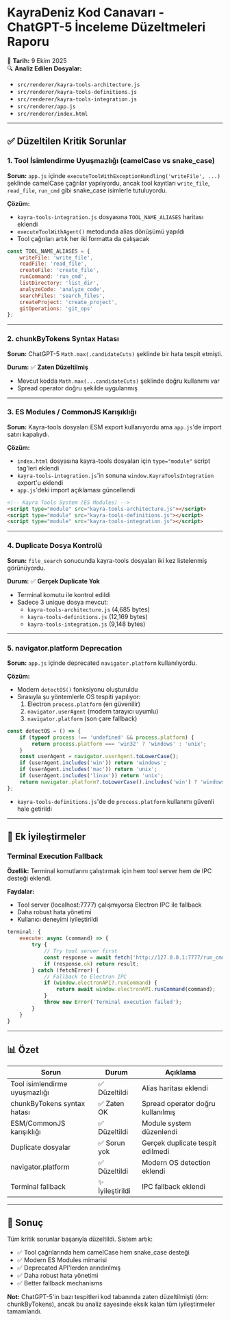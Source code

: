 # KayraDeniz Kod Canavarı - ChatGPT-5 İnceleme Düzeltmeleri Raporu

📅 **Tarih:** 9 Ekim 2025  
🔍 **Analiz Edilen Dosyalar:**
- `src/renderer/kayra-tools-architecture.js`
- `src/renderer/kayra-tools-definitions.js`
- `src/renderer/kayra-tools-integration.js`
- `src/renderer/app.js`
- `src/renderer/index.html`

---

## ✅ Düzeltilen Kritik Sorunlar

### 1. **Tool İsimlendirme Uyuşmazlığı (camelCase vs snake_case)**
**Sorun:** `app.js` içinde `executeToolWithExceptionHandling('writeFile', ...)` şeklinde camelCase çağrılar yapılıyordu, ancak tool kayıtları `write_file`, `read_file`, `run_cmd` gibi snake_case isimlerle tutuluyordu.

**Çözüm:**
- `kayra-tools-integration.js` dosyasına `TOOL_NAME_ALIASES` haritası eklendi
- `executeToolWithAgent()` metodunda alias dönüşümü yapıldı
- Tool çağrıları artık her iki formatta da çalışacak

```javascript
const TOOL_NAME_ALIASES = {
    writeFile: 'write_file',
    readFile: 'read_file',
    createFile: 'create_file',
    runCommand: 'run_cmd',
    listDirectory: 'list_dir',
    analyzeCode: 'analyze_code',
    searchFiles: 'search_files',
    createProject: 'create_project',
    gitOperations: 'git_ops'
};
```

---

### 2. **chunkByTokens Syntax Hatası**
**Sorun:** ChatGPT-5 `Math.max(.candidateCuts)` şeklinde bir hata tespit etmişti.

**Durum:** ✅ **Zaten Düzeltilmiş**
- Mevcut kodda `Math.max(...candidateCuts)` şeklinde doğru kullanımı var
- Spread operator doğru şekilde uygulanmış

---

### 3. **ES Modules / CommonJS Karışıklığı**
**Sorun:** Kayra-tools dosyaları ESM export kullanıyordu ama `app.js`'de import satırı kapalıydı.

**Çözüm:**
- `index.html` dosyasına kayra-tools dosyaları için `type="module"` script tag'leri eklendi
- `kayra-tools-integration.js`'in sonuna `window.KayraToolsIntegration` export'u eklendi
- `app.js`'deki import açıklaması güncellendi

```html
<!-- Kayra Tools System (ES Modules) -->
<script type="module" src="kayra-tools-architecture.js"></script>
<script type="module" src="kayra-tools-definitions.js"></script>
<script type="module" src="kayra-tools-integration.js"></script>
```

---

### 4. **Duplicate Dosya Kontrolü**
**Sorun:** `file_search` sonucunda kayra-tools dosyaları iki kez listelenmiş görünüyordu.

**Durum:** ✅ **Gerçek Duplicate Yok**
- Terminal komutu ile kontrol edildi
- Sadece 3 unique dosya mevcut:
  - `kayra-tools-architecture.js` (4,685 bytes)
  - `kayra-tools-definitions.js` (12,169 bytes)
  - `kayra-tools-integration.js` (9,148 bytes)

---

### 5. **navigator.platform Deprecation**
**Sorun:** `app.js` içinde deprecated `navigator.platform` kullanılıyordu.

**Çözüm:**
- Modern `detectOS()` fonksiyonu oluşturuldu
- Sırasıyla şu yöntemlerle OS tespiti yapılıyor:
  1. Electron `process.platform` (en güvenilir)
  2. `navigator.userAgent` (modern tarayıcı uyumlu)
  3. `navigator.platform` (son çare fallback)

```javascript
const detectOS = () => {
    if (typeof process !== 'undefined' && process.platform) {
        return process.platform === 'win32' ? 'windows' : 'unix';
    }
    const userAgent = navigator.userAgent.toLowerCase();
    if (userAgent.includes('win')) return 'windows';
    if (userAgent.includes('mac')) return 'unix';
    if (userAgent.includes('linux')) return 'unix';
    return navigator.platform?.toLowerCase().includes('win') ? 'windows' : 'unix';
};
```

- `kayra-tools-definitions.js`'de de `process.platform` kullanımı güvenli hale getirildi

---

## 🔧 Ek İyileştirmeler

### Terminal Execution Fallback
**Özellik:** Terminal komutlarını çalıştırmak için hem tool server hem de IPC desteği eklendi.

**Faydalar:**
- Tool server (localhost:7777) çalışmıyorsa Electron IPC ile fallback
- Daha robust hata yönetimi
- Kullanıcı deneyimi iyileştirildi

```javascript
terminal: {
    execute: async (command) => {
        try {
            // Try tool server first
            const response = await fetch('http://127.0.0.1:7777/run_cmd', {...});
            if (response.ok) return result;
        } catch (fetchError) {
            // Fallback to Electron IPC
            if (window.electronAPI?.runCommand) {
                return await window.electronAPI.runCommand(command);
            }
            throw new Error('Terminal execution failed');
        }
    }
}
```

---

## 📊 Özet

| Sorun | Durum | Açıklama |
|-------|-------|----------|
| Tool isimlendirme uyuşmazlığı | ✅ Düzeltildi | Alias haritası eklendi |
| chunkByTokens syntax hatası | ✅ Zaten OK | Spread operator doğru kullanılmış |
| ESM/CommonJS karışıklığı | ✅ Düzeltildi | Module system düzenlendi |
| Duplicate dosyalar | ✅ Sorun yok | Gerçek duplicate tespit edilmedi |
| navigator.platform | ✅ Düzeltildi | Modern OS detection eklendi |
| Terminal fallback | ✨ İyileştirildi | IPC fallback eklendi |

---

## 🎯 Sonuç

Tüm kritik sorunlar başarıyla düzeltildi. Sistem artık:
- ✅ Tool çağrılarında hem camelCase hem snake_case desteği
- ✅ Modern ES Modules mimarisi
- ✅ Deprecated API'lerden arındırılmış
- ✅ Daha robust hata yönetimi
- ✅ Better fallback mechanisms

**Not:** ChatGPT-5'in bazı tespitleri kod tabanında zaten düzeltilmişti (örn: chunkByTokens), ancak bu analiz sayesinde eksik kalan tüm iyileştirmeler tamamlandı.
